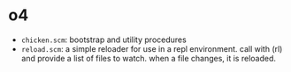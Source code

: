 # o4

- `chicken.scm`: bootstrap and utility procedures
- `reload.scm`: a simple reloader for use in a repl environment. call with (rl) and provide a list of files to watch. when a file changes, it is reloaded. 
